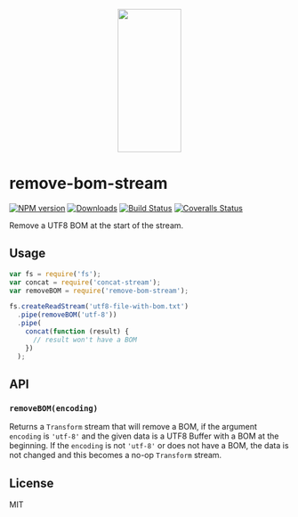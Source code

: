 <p align="center">
  <a href="https://gulpjs.com">
    <img height="257" width="114" src="https://raw.githubusercontent.com/gulpjs/artwork/master/gulp-2x.png">
  </a>
</p>

# remove-bom-stream

[![NPM version][npm-image]][npm-url] [![Downloads][downloads-image]][npm-url] [![Build Status][ci-image]][ci-url] [![Coveralls Status][coveralls-image]][coveralls-url]

Remove a UTF8 BOM at the start of the stream.

## Usage

```js
var fs = require('fs');
var concat = require('concat-stream');
var removeBOM = require('remove-bom-stream');

fs.createReadStream('utf8-file-with-bom.txt')
  .pipe(removeBOM('utf-8'))
  .pipe(
    concat(function (result) {
      // result won't have a BOM
    })
  );
```

## API

### `removeBOM(encoding)`

Returns a `Transform` stream that will remove a BOM, if the argument `encoding` is `'utf-8'` and the given data is a UTF8 Buffer with a BOM at the beginning. If the `encoding` is not `'utf-8'` or does not have a BOM, the data is not changed and this becomes a no-op `Transform` stream.

## License

MIT

<!-- prettier-ignore-start -->
[downloads-image]: https://img.shields.io/npm/dm/remove-bom-stream.svg?style=flat-square
[npm-url]: https://npmjs.com/package/remove-bom-stream
[npm-image]: https://img.shields.io/npm/v/remove-bom-stream.svg?style=flat-square

[ci-url]: https://github.com/gulpjs/remove-bom-stream/actions?query=workflow:dev
[ci-image]: https://img.shields.io/github/workflow/status/gulpjs/remove-bom-stream/dev?style=flat-square

[coveralls-url]: https://coveralls.io/r/gulpjs/remove-bom-stream
[coveralls-image]: https://img.shields.io/coveralls/gulpjs/remove-bom-stream/master.svg?style=flat-square
<!-- prettier-ignore-end -->
